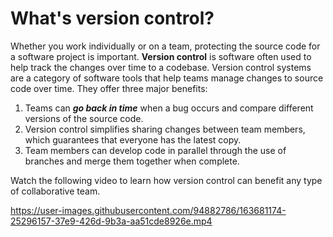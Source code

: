 # What's version control?

Whether you work individually or on a team, protecting the source code for a software project is important. **Version control** is software often used to help track the changes over time to a codebase. Version control systems are a category of software tools that help teams manage changes to source code over time. They offer three major benefits:
1.  Teams can **_go back in time_** when a bug occurs and compare different versions of the source code.
2.  Version control simplifies sharing changes between team members, which guarantees that everyone has the latest copy.
3.  Team members can develop code in parallel through the use of branches and merge them together when complete.

Watch the following video to learn how version control can benefit any type of collaborative team.

https://user-images.githubusercontent.com/94882786/163681174-25296157-37e9-426d-9b3a-aa51cde8926e.mp4
